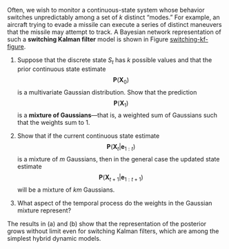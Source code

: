 

Often, we wish to monitor a continuous-state
system whose behavior switches unpredictably among a set of $k$ distinct
“modes.” For example, an aircraft trying to evade a missile can execute
a series of distinct maneuvers that the missile may attempt to track. A
Bayesian network representation of such a <b>switching Kalman
filter</b> model is shown in
Figure <a class="insideExercisesFigRef" id="insideexercisesfigref" href="#switching-kf-figure">switching-kf-figure</a>.

1.  Suppose that the discrete state $S_t$ has $k$ possible values and
    that the prior continuous state estimate
    $${\textbf{P}}(\textbf{X}_0)$$ is a multivariate
    Gaussian distribution. Show that the prediction
    $${\textbf{P}}(\textbf{X}_1)$$ is a <b>mixture of
    Gaussians</b>—that is, a weighted sum of Gaussians such
    that the weights sum to 1.

2.  Show that if the current continuous state estimate
    $${\textbf{P}}(\textbf{X}_t|\textbf{e}_{1:t})$$ is a mixture of $m$ Gaussians,
    then in the general case the updated state estimate
    $${\textbf{P}}(\textbf{X}_{t+1}|\textbf{e}_{1:t+1})$$ will be a mixture of
    $km$ Gaussians.

3.  What aspect of the temporal process do the weights in the Gaussian
    mixture represent?

The results in (a) and (b) show that the representation of the posterior
grows without limit even for switching Kalman filters, which are among
the simplest hybrid dynamic models.
